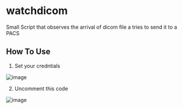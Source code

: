 # watchdicom
Small Script that observes the arrival of dicom file a tries to send it to a PACS
## How To Use
1. Set your credntials

![image](https://user-images.githubusercontent.com/50750666/192873361-f8d29eb5-610d-481d-b3a8-ff2ebcab74f0.png)

2. Uncomment this code

![image](https://user-images.githubusercontent.com/50750666/192873488-c32fec33-adb9-4940-9331-82c49d1c7a3e.png)
